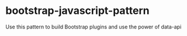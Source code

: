 bootstrap-javascript-pattern
============================

Use this pattern to build Bootstrap plugins and use the power of data-api
